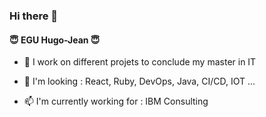 ### Hi there 👋

#### 😇 EGU Hugo-Jean 😇

- 🔭 I work on different projets to conclude my master in IT

- 🌱 I'm looking : React, Ruby, DevOps, Java, CI/CD, IOT ...

- 📫 I'm currently working for : IBM Consulting 



<!--
**hugoj78/hugoj78** is a ✨ _special_ ✨ repository because its `README.md` (this file) appears on your GitHub profile.

Here are some ideas to get you started:

- 🔭 I’m currently working on ...
- 🌱 I’m currently learning ...
- 👯 I’m looking to collaborate on ...
- 🤔 I’m looking for help with ...
- 💬 Ask me about ...
- 📫 How to reach me: ...
- 😄 Pronouns: ...
- ⚡ Fun fact: ...
-->
